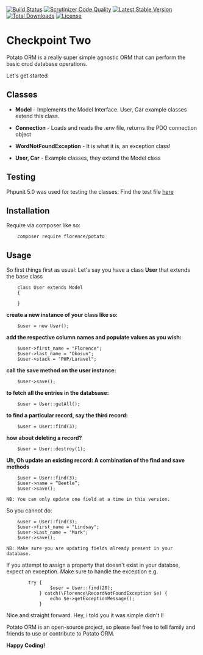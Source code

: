 
[![Build Status](https://travis-ci.org/andela-fokosun/Checkpoint-Two.svg)](https://travis-ci.org/andela-fokosun/Checkpoint-Two)
[![Scrutinizer Code Quality](https://scrutinizer-ci.com/g/andela-fokosun/Checkpoint-Two/badges/quality-score.png?b=master)](https://scrutinizer-ci.com/g/andela-fokosun/Checkpoint-Two/?branch=master)
[![Latest Stable Version](https://poser.pugx.org/florence/potato/v/stable)](https://packagist.org/packages/florence/potato)
[![Total Downloads](https://poser.pugx.org/florence/potato/downloads)](https://packagist.org/packages/florence/potato)
[![License](https://poser.pugx.org/florence/potato/license)](https://packagist.org/packages/florence/potato)

# Checkpoint Two
Potato ORM is a really super simple agnostic ORM that can perform the basic crud database operations.

Let's get started

## Classes

- **Model** - Implements the Model Interface. User, Car example classes extend this class.

- **Connection** - Loads and reads the .env file, returns the PDO connection object

- **WordNotFoundException** - It is what it is, an exception class!

- **User, Car** - Example classes, they extend the Model class



## Testing
Phpunit 5.0 was used for testing the classes. Find the test file
[here](https://github.com/andela-fokosun/Checkpoint-Two/blob/master/tests/)

## Installation

Require via composer like so:

```
    composer require florence/potato
```

## Usage

So first things first as usual: Let's say you have a class **User** that extends the base class

    
        class User extends Model
        {
     
        }
        
**create a new instance of your class like so:**

        $user = new User();
        
**add the respective column names and populate values as you wish:**

        $user->first_name = "Florence";
        $user->last_name = "Okosun";
        $user->stack = "PHP/Laravel";
        
**call the save method on the user instance:**

        $user->save();

**to fetch all the entries in the databsase:**

        $user = User::getAll();


**to find a particular record, say the third record:**

        $user = User::find(3);

**how about deleting a record?**

        $user = User::destroy(1);

**Uh, Oh update an existing record: A combination of the find and save methods**

        $user = User::find(3);
        $user->name = “Beetle”;
        $user->save();        
        

`NB: You can only update one field at a time in this version.`

So you cannot do:
        
        &user = User::find(3);
        $user->first_name = "Lindsay";
        $user->Last_name = "Mark";
        $user->save();

`NB: Make sure you are updating fields already present in your database.` 

If you attempt to assign a property that doesn't exist in your databse, expect an exception. Make sure to handle the exception e.g.
            
            try {
                    $user = User::find(20);
                } catch(\Florence\RecordNotFoundException $e) {
                    echo $e->getExceptionMessage();
                }

Nice and straight forward. Hey, i told you it was simple didn't I! 

Potato ORM is an open-source project, so please feel free to tell family and friends to use or contribute to Potato ORM.

**Happy Coding!**
